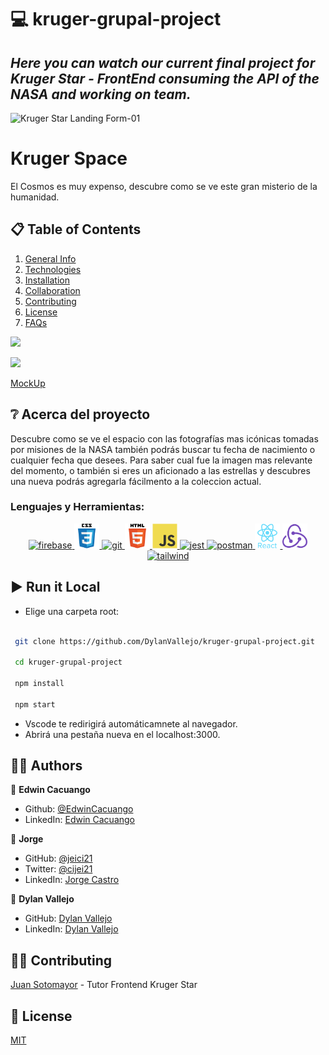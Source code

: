 # 💻 kruger-grupal-project
## _Here you can watch our current final project for Kruger Star - FrontEnd consuming the API of the NASA and working on team._
![Kruger Star Landing Form-01](https://user-images.githubusercontent.com/99937413/212567644-b988ed80-77de-44bf-a479-986531d02add.png)

<h1>Kruger Space</h1>

El Cosmos es muy expenso, descubre como se ve este gran misterio de la humanidad.

## 📋 Table of Contents
1. [General Info](#acerca-del-proyecto)
2. [Technologies](#lenguajes-y-herramientas)
3. [Installation](#run-it-local)
4. [Collaboration](#authors)
5. [Contributing](#contributing)
6. [License](#license)
7. [FAQs](#faqs)

<img src="https://img.shields.io/badge/MADEWITH-React-1572B6?style=for-the-badge&logo=React" height="30" />   
  <p align="left">
   <img src="https://img.shields.io/badge/STATUS-EN%20DESAROLLO-green">
</p>

[MockUp](https://excalidraw.com/#room=23f893dbf1698e60bbc1,y4d1JmKQ_WhEqQKFUlbVzw)

## ❔ Acerca del proyecto 
Descubre como se ve el espacio con las fotografías mas icónicas tomadas por misiones de la NASA también podrás buscar tu fecha de nacimiento o cualquier fecha que desees.
Para saber cual fue la imagen mas relevante del momento, o también si eres un aficionado a las estrellas y descubres una nueva podrás agregarla fácilmento a la coleccion actual. 

<h3 align="left">Lenguajes y Herramientas:</h3>  
<p align="center"> 
  <a href="https://firebase.google.com/" target="_blank" rel="noreferrer"> <img src="https://www.vectorlogo.zone/logos/firebase/firebase-icon.svg" alt="firebase" width="40" height="40"/> </a> 
  <a href="https://www.w3schools.com/css/" target="_blank" rel="noreferrer"> <img src="https://raw.githubusercontent.com/devicons/devicon/master/icons/css3/css3-original-wordmark.svg" alt="css3" width="40" height="40"/> </a>  
  <a href="https://git-scm.com/" target="_blank" rel="noreferrer"> <img src="https://www.vectorlogo.zone/logos/git-scm/git-scm-icon.svg" alt="git" width="40" height="40"/> </a> 
  <a href="https://www.w3.org/html/" target="_blank" rel="noreferrer"> <img src="https://raw.githubusercontent.com/devicons/devicon/master/icons/html5/html5-original-wordmark.svg" alt="html5" width="40" height="40"/> </a> 
  <a href="https://developer.mozilla.org/en-US/docs/Web/JavaScript" target="_blank" rel="noreferrer"> <img src="https://raw.githubusercontent.com/devicons/devicon/master/icons/javascript/javascript-original.svg" alt="javascript" width="40" height="40"/> </a> 
  <a href="https://jestjs.io" target="_blank" rel="noreferrer"> <img src="https://www.vectorlogo.zone/logos/jestjsio/jestjsio-icon.svg" alt="jest" width="40" height="40"/> </a> 
  <a href="https://postman.com" target="_blank" rel="noreferrer"> <img src="https://www.vectorlogo.zone/logos/getpostman/getpostman-icon.svg" alt="postman" width="40" height="40"/> </a> 
  <a href="https://reactjs.org/" target="_blank" rel="noreferrer"> <img src="https://raw.githubusercontent.com/devicons/devicon/master/icons/react/react-original-wordmark.svg" alt="react" width="40" height="40"/> </a> 
  <a href="https://redux.js.org" target="_blank" rel="noreferrer"> <img src="https://raw.githubusercontent.com/devicons/devicon/master/icons/redux/redux-original.svg" alt="redux" width="40" height="40"/> </a> 
  <a href="https://tailwindcss.com/" target="_blank" rel="noreferrer"> <img src="https://www.vectorlogo.zone/logos/tailwindcss/tailwindcss-icon.svg" alt="tailwind" width="40" height="40"/> </a> 
</p>
  
## ▶️ Run it Local 
  
  - Elige una carpeta root:

```bash

 git clone https://github.com/DylanVallejo/kruger-grupal-project.git

 cd kruger-grupal-project

 npm install 
 
 npm start 

```
  - Vscode te redirigirá automáticamnete al navegador.
  - Abrirá una pestaña nueva en el localhost:3000.
  
## 🤝🏼 Authors
👤 **Edwin Cacuango**
- Github: [@EdwinCacuango](https://github.com/EdwinCacuango)
- LinkedIn: [Edwin Cacuango](https://www.linkedin.com/mwlite/in/edwin-cacuango-cahuenas)

👤 **Jorge**

- GitHub: [@jeici21](https://github.com/jeici21)
- Twitter: [@cijei21](https://twitter.com/cijei21)
- LinkedIn: [Jorge Castro](https://www.linkedin.com/in/jorge-castro-vargas-7242a8129)

👤 **Dylan Vallejo**

- GitHub: [Dylan Vallejo](https://github.com/DylanVallejo)
- LinkedIn: [Dylan Vallejo](https://www.linkedin.com/in/dylan-vallejo)

## 🙏🏼 Contributing

[Juan Sotomayor](https://github.com/Juanse7793) - Tutor Frontend Kruger Star


## 📃 License

[MIT](https://choosealicense.com/licenses/mit/)



